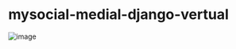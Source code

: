 # mysocial-medial-django-vertual
![image](https://github.com/salokhiddinusmonovich/mysocial-medial-django-virtual/assets/157391066/c72fd4c4-cd9e-49dc-be74-03052538b0e0)

